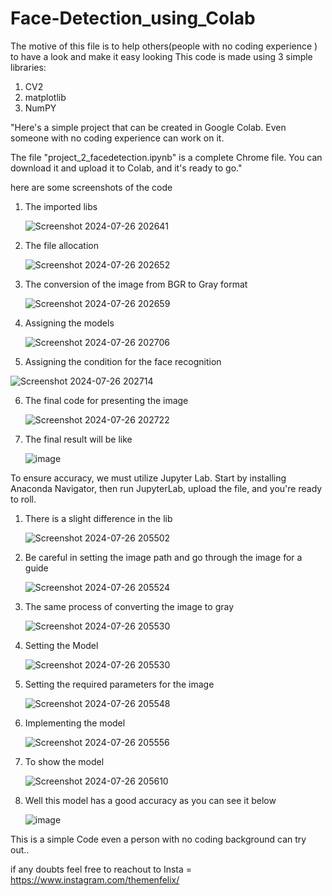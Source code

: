 # Face-Detection_using_Colab

The motive of this file is to help others(people with no coding experience ) to have a look and make it easy looking 
This code is made using 3 simple libraries:
1. CV2
2. matplotlib
3. NumPY

"Here's a simple project that can be created in Google Colab. Even someone with no coding experience can work on it.

The file "project_2_facedetection.ipynb" is a complete Chrome file. You can download it and upload it to Colab, and it's ready to go."

here are some screenshots of the code

1. The imported libs
   
   ![Screenshot 2024-07-26 202641](https://github.com/user-attachments/assets/3f7c8069-49bc-40d2-9e29-8d7f02287d91)

3. The file allocation
   
   ![Screenshot 2024-07-26 202652](https://github.com/user-attachments/assets/37f1d1ba-fad7-4105-9e88-de11a8ad0854)

3. The conversion of the image from BGR to Gray format

   ![Screenshot 2024-07-26 202659](https://github.com/user-attachments/assets/0f627e93-49e3-48a6-a226-d3ae40652bdb)

4. Assigning the models

   ![Screenshot 2024-07-26 202706](https://github.com/user-attachments/assets/6243d341-5e3f-47b5-89dc-af4e20004d3b)

5. Assigning the condition for the face recognition

  ![Screenshot 2024-07-26 202714](https://github.com/user-attachments/assets/4ead4e7c-6ff1-49b4-b7bf-f7f29fab20c1)

6. The final code for presenting the image

   ![Screenshot 2024-07-26 202722](https://github.com/user-attachments/assets/17386264-7a0c-4084-a847-ba8c56532aaa)

7. The final result will be like

   ![image](https://github.com/user-attachments/assets/3a99d763-f083-4944-90f9-f43ca61c0dfa)


To ensure accuracy, we must utilize Jupyter Lab. Start by installing Anaconda Navigator, then run JupyterLab, upload the file, and you're ready to roll.

1. There is a slight difference in the lib
   
   ![Screenshot 2024-07-26 205502](https://github.com/user-attachments/assets/6be84929-63e1-4423-bfab-059370d16955)

2. Be careful in setting the image path and go through the image for a guide

   ![Screenshot 2024-07-26 205524](https://github.com/user-attachments/assets/4f646ec9-0978-47a3-a698-496be1884839)

3. The same process of converting the image to gray

   ![Screenshot 2024-07-26 205530](https://github.com/user-attachments/assets/48ae7a85-fbf3-45b4-8fca-137cec531a0f)

4. Setting the Model

   ![Screenshot 2024-07-26 205530](https://github.com/user-attachments/assets/a70372fd-8437-4e3c-8ac6-db03a110fdd4)

5. Setting the required parameters for the image

   ![Screenshot 2024-07-26 205548](https://github.com/user-attachments/assets/03d2e79f-40a9-487b-8738-0e38d39012a9)

6. Implementing the model

   ![Screenshot 2024-07-26 205556](https://github.com/user-attachments/assets/a0909cbb-27f2-4f54-b06d-55e86fc3afd3)

7. To show the model

   ![Screenshot 2024-07-26 205610](https://github.com/user-attachments/assets/35c2f6ea-a644-4c9f-8799-3d9ec6d64754)

8. Well this model has a good accuracy as you can see it below

   ![image](https://github.com/user-attachments/assets/ef611271-5902-42d2-b3d4-1d65fd6198fa)

This is a simple Code even a person with no coding background can try out..

if any doubts feel free to reachout to
Insta =  https://www.instagram.com/themenfelix/







